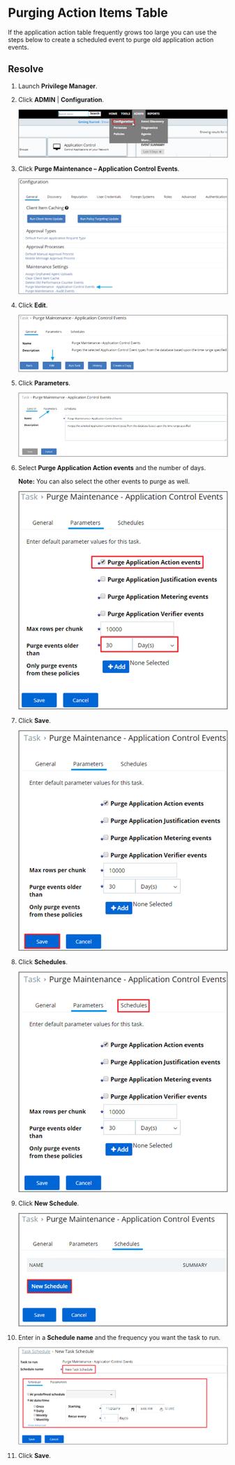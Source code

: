 [title]: # (Purging Action Items Table)
[tags]: # (maintenance)
[priority]: # (2)
# Purging Action Items Table

If the application action table frequently grows too large you can use the steps
below to create a scheduled event to purge old application action events.

## Resolve

1.  Launch **Privilege Manager**.

2.  Click **ADMIN** \| **Configuration**.

    ![Purge Maintenance - Application Control Events](images/9b58d371784cedb5a0eb61834f841409.png)

3.  Click **Purge Maintenance – Application Control Events**.

    ![Configuration Selection](images/d95d4990e288d347ec620055fc64d30b.png)

4.  Click **Edit**.

    ![Configuration Selection](images/417d88495e046faeda625fb236a09089.png)

5.  Click **Parameters**.

    ![Configuration Selection](images/e8d4fc4d79a9be3fc5727363e709a0ec.png)

6.  Select **Purge Application Action events** and the number of days.

    **Note:** You can also select the other events to purge as well.

    ![Configuration Selection](images/cc433e2d95011702317d0e8e7292fcbe.png)

7.  Click **Save**.

    ![Configuration Selection](images/f0086a50bb80fc400c5d1234e6ea42ce.png)

8.  Click **Schedules**.

    ![Configuration Selection](images/73232354d3ed7c0144fa9ef569290d83.png)

9.  Click **New Schedule**.

    ![Configuration Selection](images/1ffb7168b103b6750c1e604c4e32867d.png)

10. Enter in a **Schedule name** and the frequency you want the task to run.

    ![Configuration Selection](images/101511aee2b9fdb53758480060c2e53d.png)

11. Click **Save**.
